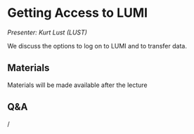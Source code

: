 # Getting Access to LUMI

*Presenter: Kurt Lust (LUST)*

We discuss the options to log on to LUMI and to transfer data.


## Materials

Materials will be made available after the lecture

<!--
<video src="https://462000265.lumidata.eu/2day-20251020/recordings/103-Access.mp4" controls="controls"></video>
-->

<!--
-   A video recording will follow.
-->

<!--
-   [Slides](https://462000265.lumidata.eu/2day-20251020/files/LUMI-2day-20251020-103-Access.pdf)

-   [Course notes](103-Access.md)

-   [Exercises](E103-Access.md)

Archived materials on LUMI:

-   Slides: `/appl/local/training/2day-20251020/files/LUMI-2day-20251020-103-Access.pdf`

-   Recording: `/appl/local/training/2day-20251020/recordings/103-Access.mp4`
-->


<!--
## Related lectures in this course

-   ["Using Lustre"](M203-Lustre.md) on day 2

-   ["LUMI-O Object Storage](M204-ObjectStorage.md) on day 2

-   ["Optimizing Large-Scale I/O](../2p3day-20250303/M503-IO_Optimization_Parallel_IO.md) in our 
    intensive 4- or 5-day courses
-->


## Q&A

/
